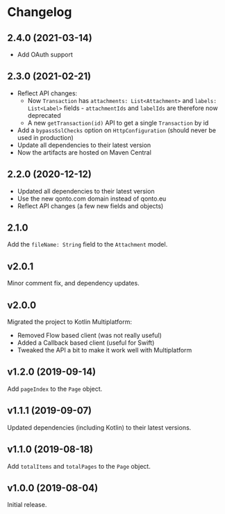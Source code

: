 # Changelog

## 2.4.0 (2021-03-14)

- Add OAuth support

## 2.3.0 (2021-02-21)

- Reflect API changes:
  - Now `Transaction` has `attachments: List<Attachment>` and `labels: List<Label>` fields - `attachmentIds`
    and `labelIds` are therefore now deprecated
  - A new `getTransaction(id)` API to get a single `Transaction` by id
- Add a `bypassSslChecks` option on `HttpConfiguration` (should never be used in production)
- Update all dependencies to their latest version
- Now the artifacts are hosted on Maven Central

## 2.2.0 (2020-12-12)

- Updated all dependencies to their latest version
- Use the new qonto.com domain instead of qonto.eu
- Reflect API changes (a few new fields and objects)

## 2.1.0

Add the `fileName: String` field to the `Attachment` model.

## v2.0.1
Minor comment fix, and dependency updates.

## v2.0.0
Migrated the project to Kotlin Multiplatform:
- Removed Flow based client (was not really useful)
- Added a Callback based client (useful for Swift)
- Tweaked the API a bit to make it work well with Multiplatform

## v1.2.0 (2019-09-14)
Add `pageIndex` to the `Page` object.

## v1.1.1 (2019-09-07)
Updated dependencies (including Kotlin) to their latest versions.

## v1.1.0 (2019-08-18)
Add `totalItems` and `totalPages` to the `Page` object.

## v1.0.0 (2019-08-04)
Initial release.
